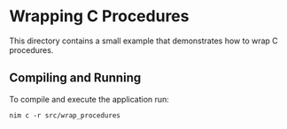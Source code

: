 # Wrapping C Procedures

This directory contains a small example that demonstrates how to wrap C procedures.

## Compiling and Running

To compile and execute the application run:
```Shell
nim c -r src/wrap_procedures
```
